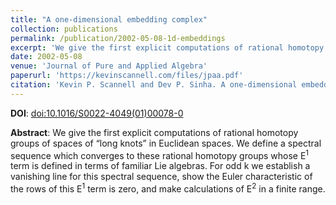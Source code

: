 ```yaml
---
title: "A one-dimensional embedding complex"
collection: publications
permalink: /publication/2002-05-08-1d-embeddings
excerpt: 'We give the first explicit computations of rational homotopy groups of spaces of “long knots” in Euclidean spaces.'
date: 2002-05-08
venue: 'Journal of Pure and Applied Algebra'
paperurl: 'https://kevinscannell.com/files/jpaa.pdf'
citation: 'Kevin P. Scannell and Dev P. Sinha. A one-dimensional embedding complex. <i>Journal of Pure and Applied Algebra</i>, 170(1):93–107, 2002.'
---
```


**DOI**: [doi:10.1016/S0022-4049(01)00078-0](http://dx.doi.org/10.1016/S0022-4049(01)00078-0)

**Abstract**: We give the first explicit computations of rational homotopy groups of spaces of “long knots” in Euclidean spaces. We define a spectral sequence which converges to these rational homotopy groups whose E<sup>1</sup> term is defined in terms of familiar Lie algebras. For odd k we establish a vanishing line for this spectral sequence, show the Euler characteristic of the rows of this E<sup>1</sup> term is zero, and make calculations of E<sup>2</sup> in a finite range.
